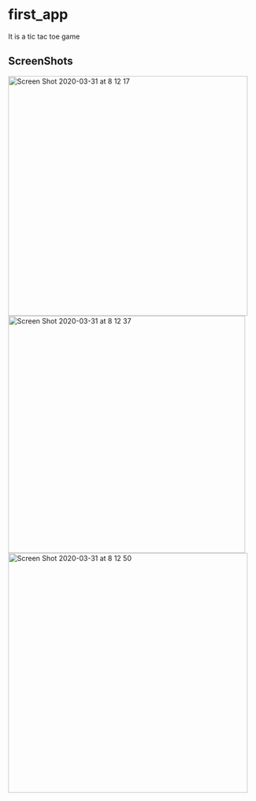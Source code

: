 # first_app

It is a tic tac toe game 

## ScreenShots
<img width="486" alt="Screen Shot 2020-03-31 at 8 12 17" src="https://user-images.githubusercontent.com/17552291/77973171-74978b80-732e-11ea-9f7e-ab4cc22edfbd.png">
<img width="481" alt="Screen Shot 2020-03-31 at 8 12 37" src="https://user-images.githubusercontent.com/17552291/77973177-77927c00-732e-11ea-91a7-5a3979951189.png">
<img width="486" alt="Screen Shot 2020-03-31 at 8 12 50" src="https://user-images.githubusercontent.com/17552291/77973182-795c3f80-732e-11ea-90b0-6068bf474f15.png">

